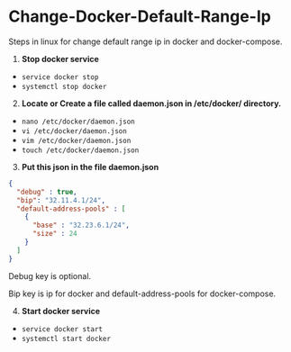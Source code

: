 # Change-Docker-Default-Range-Ip
Steps in linux for change default range ip in docker and docker-compose.

1. **Stop docker service**

* `service docker stop`
* `systemctl stop docker`


2. **Locate or Create a file called  daemon.json in /etc/docker/ directory.**

* `nano /etc/docker/daemon.json`
* `vi /etc/docker/daemon.json`
* `vim /etc/docker/daemon.json`
* `touch /etc/docker/daemon.json`

3. **Put this json in the file daemon.json**

```json
{
  "debug" : true,
  "bip": "32.11.4.1/24",
  "default-address-pools" : [
    {
      "base" : "32.23.6.1/24",
      "size" : 24
    }
  ]
}
```
Debug key is optional.

Bip key is ip for docker and default-address-pools for docker-compose.

4. **Start docker service**

* `service docker start`
* `systemctl start docker`
